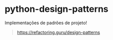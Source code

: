 # python-design-patterns
Implementações de padrões de projeto!

> https://refactoring.guru/design-patterns
